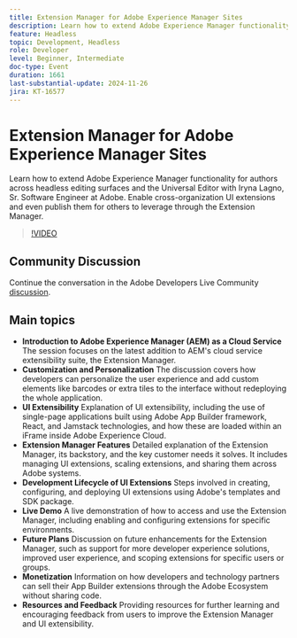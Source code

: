```yaml
---
title: Extension Manager for Adobe Experience Manager Sites
description: Learn how to extend Adobe Experience Manager functionality with the Extension Manager, enabling cross-organization UI extensions and customization without redeploying the entire application, as demonstrated by Iryna Lagno, Sr. Software Engineer at Adobe.
feature: Headless
topic: Development, Headless
role: Developer
level: Beginner, Intermediate
doc-type: Event
duration: 1661
last-substantial-update: 2024-11-26
jira: KT-16577
---
```


# Extension Manager for Adobe Experience Manager Sites

Learn how to extend Adobe Experience Manager functionality for authors across headless editing surfaces and the Universal Editor with Iryna Lagno, Sr. Software Engineer at Adobe. Enable cross-organization UI extensions and even publish them for others to leverage through the Extension Manager.

>[!VIDEO](https://video.tv.adobe.com/v/3440404/?learn=on&enablevpops)

## Community Discussion

Continue the conversation in the Adobe Developers Live Community [discussion](https://adobe.ly/48N59Uj).

## Main topics

* **Introduction to Adobe Experience Manager (AEM) as a Cloud Service** The session focuses on the latest addition to AEM's cloud service extensibility suite, the Extension Manager.
* **Customization and Personalization** The discussion covers how developers can personalize the user experience and add custom elements like barcodes or extra tiles to the interface without redeploying the whole application.
* **UI Extensibility** Explanation of UI extensibility, including the use of single-page applications built using Adobe App Builder framework, React, and Jamstack technologies, and how these are loaded within an iFrame inside Adobe Experience Cloud.
* **Extension Manager Features** Detailed explanation of the Extension Manager, its backstory, and the key customer needs it solves. It includes managing UI extensions, scaling extensions, and sharing them across Adobe systems.
* **Development Lifecycle of UI Extensions** Steps involved in creating, configuring, and deploying UI extensions using Adobe's templates and SDK package.
* **Live Demo** A live demonstration of how to access and use the Extension Manager, including enabling and configuring extensions for specific environments.
* **Future Plans** Discussion on future enhancements for the Extension Manager, such as support for more developer experience solutions, improved user experience, and scoping extensions for specific users or groups.
* **Monetization** Information on how developers and technology partners can sell their App Builder extensions through the Adobe Ecosystem without sharing code.
* **Resources and Feedback** Providing resources for further learning and encouraging feedback from users to improve the Extension Manager and UI extensibility.